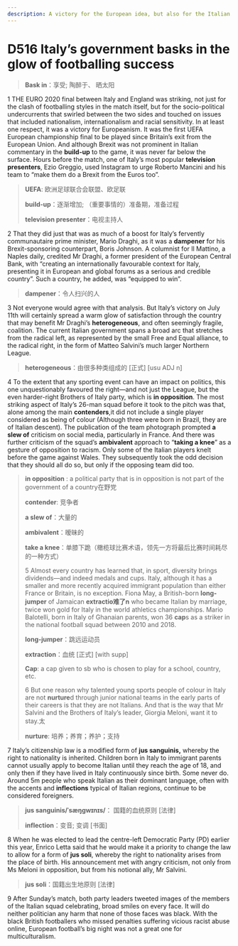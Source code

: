 ```yaml
---
description: A victory for the European idea, but also for the Italian right
---
```


# D516 Italy’s government basks in the glow of footballing success
> **Bask in**：享受; 陶醉于、 晒太阳
 > 

1 THE EURO 2020 final between Italy and England was striking, not just for the clash of footballing styles in the match itself, but for the socio-political undercurrents that swirled between the two sides and touched on issues that included nationalism, internationalism and racial sensitivity. In at least one respect, it was a victory for Europeanism. It was the first UEFA European championship final to be played since Britain’s exit from the European Union. And although Brexit was not prominent in Italian commentary in the **build-up** to the game, it was never far below the surface. Hours before the match, one of Italy’s most popular **television presenters**, Ezio Greggio, used Instagram to urge Roberto Mancini and his team to “make them do a Brexit from the Euros too”.

> **UEFA**: 欧洲足球联合会联盟、欧足联
>
> **build-up**：逐渐增加; （重要事情的）准备期，准备过程
>
> **television presenter**：电视主持人
>

2 That they did just that was as much of a boost for Italy’s fervently communautaire prime minister, Mario Draghi, as it was a **dampener** for his Brexit-sponsoring counterpart, Boris Johnson. A columnist for Il Mattino, a Naples daily, credited Mr Draghi, a former president of the European Central Bank, with “creating an internationally favourable context for Italy, presenting it in European and global forums as a serious and credible country”. Such a country, he added, was “equipped to win”.

> **dampener**：令人扫兴的人
>

3 Not everyone would agree with that analysis. But Italy’s victory on July 11th will certainly spread a warm glow of satisfaction through the country that may benefit Mr Draghi’s **heterogeneous**, and often seemingly fragile, coalition. The current Italian government spans a broad arc that stretches from the radical left, as represented by the small Free and Equal alliance, to the radical right, in the form of Matteo Salvini’s much larger Northern League.

> **heterogeneous**：由很多种类组成的 [正式] [usu ADJ n]
>

4 To the extent that any sporting event can have an impact on politics, this one unquestionably favoured the right—and not just the League, but the even harder-right Brothers of Italy party, which is **in opposition**. The most striking aspect of Italy’s 26-man squad before it took to the pitch was that, alone among the main **contenders**,it did not include a single player considered as being of colour (Although three were born in Brazil, they are of Italian descent). The publication of the team photograph prompted **a slew of** criticism on social media, particularly in France. And there was further criticism of the squad’s **ambivalent** approach to “**taking a knee**” as a gesture of opposition to racism. Only some of the Italian players knelt before the game against Wales. They subsequently took the odd decision that they should all do so, but only if the opposing team did too.

> **in opposition** : a political party that is in opposition is not part of the government of a country在野党
>
> **contender**: 竞争者
>
> **a slew of**：大量的
>
> **ambivalent**：暧昧的
>
> **take a knee**：单膝下跪（橄榄球比赛术语，领先一方将最后比赛时间耗尽的一种方式）
>
> 5 Almost every country has learned that, in sport, diversity brings dividends—and indeed medals and cups. Italy, although it has a smaller and more recently acquired immigrant population than either France or Britain, is no exception. Fiona May, a British-born **long-jumper** of Jamaican **extractio难了n** who became Italian by marriage, twice won gold for Italy in the world athletics championships. Mario Balotelli, born in Italy of Ghanaian parents, won 36 **cap**s as a striker in the national football squad between 2010 and 2018.
>
> **long-jumper**：跳远运动员
>
> **extraction**：血统 [正式] [with supp]
>
> **Cap**: a cap given to sb who is chosen to play for a school, country, etc.
>
> 6 But one reason why talented young sports people of colour in Italy are not **nurture**d through junior national teams in the early parts of their careers is that they are not Italians. And that is the way that Mr Salvini and the Brothers of Italy’s leader, Giorgia Meloni, want it to stay.太
>
> **nurture**: 培养；养育；养护；支持
>

7 Italy’s citizenship law is a modified form of **jus sanguinis,** whereby the right to nationality is inherited. Children born in Italy to immigrant parents cannot usually apply to become Italian until they reach the age of 18, and only then if they have lived in Italy continuously since birth. Some never do. Around 5m people who speak Italian as their dominant language, often with the accents and **inflections** typical of Italian regions, continue to be considered foreigners.

> **jus sanguinis/ˈsæŋɡwɪnɪs/**： 国籍的血统原则 [法律]
>
> **inflection**：变音; 变调 [书面]
>

8 When he was elected to lead the centre-left Democratic Party (PD) earlier this year, Enrico Letta said that he would make it a priority to change the law to allow for a form of **jus soli**, whereby the right to nationality arises from the place of birth. His announcement met with angry criticism, not only from Ms Meloni in opposition, but from his notional ally, Mr Salvini.

> **jus soli**：国籍出生地原则 [法律]
>

9 After Sunday’s match, both party leaders tweeted images of the members of the Italian squad celebrating, broad smiles on every face. It will do neither politician any harm that none of those faces was black. With the black British footballers who missed penalties suffering vicious racist abuse online, European football’s big night was not a great one for multiculturalism.

